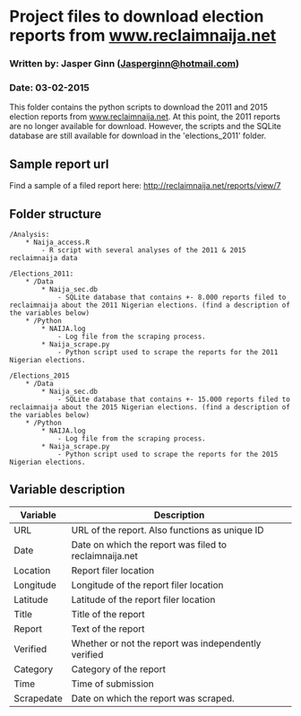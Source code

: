 # Project files to download election reports from www.reclaimnaija.net
### Written by: Jasper Ginn (Jasperginn@hotmail.com)
### Date: 03-02-2015

This folder contains the python scripts to download the 2011 and 2015 election reports from www.reclaimnaija.net. At this point, the 2011 reports are no longer available for download. However, the scripts and the SQLite database are still available for download in the 'elections_2011' folder.

## Sample report url

Find a sample of a filed report here: http://reclaimnaija.net/reports/view/7

## Folder structure

	/Analysis:
		* Naija_access.R 
			- R script with several analyses of the 2011 & 2015 reclaimnaija data

	/Elections_2011:
		* /Data
			* Naija_sec.db
				- SQLite database that contains +- 8.000 reports filed to reclaimnaija about the 2011 Nigerian elections. (find a description of the variables below)
		* /Python
			* NAIJA.log
				- Log file from the scraping process. 
			* Naija_scrape.py
				- Python script used to scrape the reports for the 2011 Nigerian elections.
				
	/Elections_2015
		* /Data
			* Naija_sec.db
				- SQLite database that contains +- 15.000 reports filed to reclaimnaija about the 2015 Nigerian elections. (find a description of the variables below)
		* /Python
			* NAIJA.log
				- Log file from the scraping process. 
			* Naija_scrape.py
				- Python script used to scrape the reports for the 2015 Nigerian elections.

## Variable description

| Variable   | Description                                            |
|------------|--------------------------------------------------------|
| URL        | URL of the report. Also functions as unique ID         |
| Date       | Date on which the report was filed to reclaimnaija.net |
| Location   | Report filer location                                  |
| Longitude  | Longitude of the report filer location                 |
| Latitude   | Latitude of the report filer location                  |
| Title      | Title of the report                                    |
| Report     | Text of the report                                     |
| Verified   | Whether or not the report was independently verified   |
| Category   | Category of the report                                 |
| Time       | Time of submission                                     |
| Scrapedate | Date on which the report was scraped.                  |